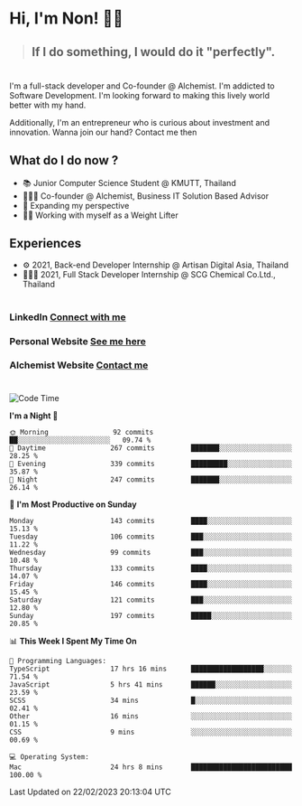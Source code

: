 # Hi, I'm Non! 🖐🏻

> ## If I do something, I would do it "perfectly".

#

I'm a full-stack developer and Co-founder @ Alchemist. I'm addicted to Software Development. I'm looking forward to making this lively world better with my hand.

Additionally, I'm an entrepreneur who is curious about investment and innovation. Wanna join our hand? Contact me then

## What do I do now ?

- 📚 Junior Computer Science Student @ KMUTT, Thailand
- 🧑🏻‍💻 Co-founder @ Alchemist, Business IT Solution Based Advisor
- 🌈 Expanding my perspective
- 🏋🏻 Working with myself as a Weight Lifter

## Experiences

- ⚙️ 2021, Back-end Developer Internship @ Artisan Digital Asia, Thailand
- 🧑🏻‍💻 2021, Full Stack Developer Internship @ SCG Chemical Co.Ltd., Thailand

#

### LinkedIn [Connect with me](https://www.linkedin.com/in/non-nontra/)

### Personal Website [See me here](https://nonnontra.com/)

### Alchemist Website [Contact me](https://alchemist-softwarehouse.co/)

#

<!--START_SECTION:waka-->
![Code Time](http://img.shields.io/badge/Code%20Time-2%2C467%20hrs%2035%20mins-blue)

**I'm a Night 🦉** 

```text
🌞 Morning                92 commits          ██░░░░░░░░░░░░░░░░░░░░░░░   09.74 % 
🌆 Daytime                267 commits         ███████░░░░░░░░░░░░░░░░░░   28.25 % 
🌃 Evening                339 commits         █████████░░░░░░░░░░░░░░░░   35.87 % 
🌙 Night                  247 commits         ███████░░░░░░░░░░░░░░░░░░   26.14 % 
```
📅 **I'm Most Productive on Sunday** 

```text
Monday                   143 commits         ████░░░░░░░░░░░░░░░░░░░░░   15.13 % 
Tuesday                  106 commits         ███░░░░░░░░░░░░░░░░░░░░░░   11.22 % 
Wednesday                99 commits          ███░░░░░░░░░░░░░░░░░░░░░░   10.48 % 
Thursday                 133 commits         ████░░░░░░░░░░░░░░░░░░░░░   14.07 % 
Friday                   146 commits         ████░░░░░░░░░░░░░░░░░░░░░   15.45 % 
Saturday                 121 commits         ███░░░░░░░░░░░░░░░░░░░░░░   12.80 % 
Sunday                   197 commits         █████░░░░░░░░░░░░░░░░░░░░   20.85 % 
```


📊 **This Week I Spent My Time On** 

```text
💬 Programming Languages: 
TypeScript               17 hrs 16 mins      ██████████████████░░░░░░░   71.54 % 
JavaScript               5 hrs 41 mins       ██████░░░░░░░░░░░░░░░░░░░   23.59 % 
SCSS                     34 mins             █░░░░░░░░░░░░░░░░░░░░░░░░   02.41 % 
Other                    16 mins             ░░░░░░░░░░░░░░░░░░░░░░░░░   01.15 % 
CSS                      9 mins              ░░░░░░░░░░░░░░░░░░░░░░░░░   00.69 % 

💻 Operating System: 
Mac                      24 hrs 8 mins       █████████████████████████   100.00 % 
```


 Last Updated on 22/02/2023 20:13:04 UTC
<!--END_SECTION:waka-->
